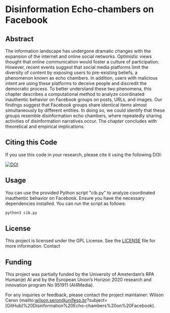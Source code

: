 # Disinformation Echo-chambers on Facebook

## Abstract

The information landscape has undergone dramatic changes with the expansion of the internet and online social networks. Optimistic views thought that online communication would foster a culture of participation. However, recent events suggest that social media platforms limit the diversity of content by exposing users to pre-existing beliefs, a phenomenon known as echo chambers. In addition, users with malicious intent are using these platforms to deceive people and discredit the democratic process. To better understand these two phenomena, this chapter describes a computational method to analyze coordinated inauthentic behavior on Facebook groups on posts, URLs, and images. Our findings suggest that Facebook groups share identical items almost simultaneously by different entities. In doing so, we could identify that these groups resemble disinformation echo chambers, where repeatedly sharing activities of disinformation narratives occur. The chapter concludes with theoretical and empirical implications.

## Citing this Code

If you use this code in your research, please cite it using the following DOI:

[![DOI](https://zenodo.org/badge/DOI/10.17605/OSF.IO/42QZF.svg)](https://doi.org/10.17605/OSF.IO/42QZF)

## Usage

You can use the provided Python script "cib.py" to analyze coordinated inauthentic behavior on Facebook. Ensure you have the necessary dependencies installed. You can run the script as follows:

```bash
python3 cib.py
```


## License

This project is licensed under the GPL License. See the [LICENSE](https://github.com/Unifesp-DMSO/Coordinator-Inauthentic-Behavior-Facebook/blob/main/LICENSE) file for more information.
Contact


## Funding

This project was partially funded by the University of Amsterdam’s RPA Human(e) AI and by the European Union’s Horizon 2020 research and innovation program No 951911 (AI4Media).


For any inquiries or feedback, please contact the project maintainer: Wilson Ceron (mailto:wilson.seron@unifesp.br?subject=[GitHub]%20Disinformation%20Echo-chambers%20on%20Facebook).   

